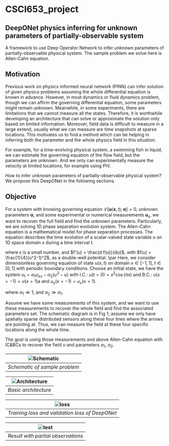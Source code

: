# CSCI653_project
## DeepONet physics inferring for unknown parameters of partially-observable system

A framework to use Deep Operator Network to infer unknown parameters of partially-observable physical system. 
The sample problem we solve here is Allen-Cahn equation.

##  Motivation

Previous work on physics informed neural network (PINN) can infer solution of given physics problems assuming the whole differential equation is known in advance. However, in most dynamics or fluid dynamics problem, though we can affirm the governing differential equation, some parameters might remain unknown. Meanwhile, in some experiments, there are limitations that we cannot measure all the states. Therefore, it is worthwhile developing an architecture that can solve or approximate the solution only based on limited information. Moreover, field data is difficult to measure in a large extend, usually what we can measure are time snapshots at sparse locations. This motivates us to find a method which can be helping in inferring both the parameter and the whole physics field in this situation. 

For example, for a time-evolving physical system, a swimming fish in liquid, we can estimate the governing equation of the flow field, but the parameters are unknown. And we only can experimentally measure the velocity at limited locations, for example using PIV. 

How to infer unknown parameters of partially-observable physical system? We propose this DeepONet in the following sections.

## Objective

For a system with knowing governing equation $\mathcal{L}[\mathbf{u}(\mathbf{x},t);\boldsymbol{\alpha}] = 0$, unknown parameters $\boldsymbol{\alpha}$, and some experimental or numerical measurements $\mathbf{u}_s$, we want to recover the full field and find the unknown parameters. Particularly, we are solving 1D phase separation evolution system. The Allen–Cahn equation is a mathematical model for phase separation processes. The equation describes the time evolution of a scalar-valued state variable u on 1D space domain $x$ during a time interval $t$.

where $\epsilon$ is a small number, and $f'(u) = \frac{d f(u)}{du}$, with $f(u) = \frac{1}{4}(u^2-1)^2$, as a double-well potential. \par
Here, we consider dimensionless governing equation of state $u(x,t)$ on domain $x\in[-1,1],\; t\in[0,1]$ with periodic boundary conditions. Choose an initial state, we have the system $u_t = \alpha_1 u_{xx} - \alpha_2 (u^3 -  u)$ with I.C.: $u(t=0) = x^2 \cos(\pi x)$ and B.C.: $u(x=-1) = u(x=1)$a and $u_x(x=-1) = u_x(x=1)$.

where $\alpha_1\ll 1$, and $\alpha_2 \gg \alpha_1$. 

Assume we have some measurements of this system, and we want to use these measurements to recover the whole field and find the associated parameters set. The schematic diagram is in Fig 1; assume we only have spatially sparse distributed sensors along these four lines where the arrows are pointing at. Thus, we can measure the field at these four specific locations along the whole time. 

The goal is using those measurements and above Allen-Cahn equation with IC\&BCs to recover the field $u$ and parameters $\alpha_1$, $\alpha_2$.


| ![Schematic](https://github.com/chenchenhuang/DeepONet_physics_inferring/blob/main/figures/sample_problem_v2.png) | 
|:--:| 
| *Schematic of sample problem* |



| ![Architecture](https://github.com/chenchenhuang/DeepONet_physics_inferring/blob/main/figures/NN_diagram.png) | 
|:--:| 
| *Basic architecture* |



| ![loss](https://github.com/chenchenhuang/DeepONet_physics_inferring/blob/main/figures/loss.png) | 
|:--:| 
| *Training loss and validation loss of DeepONet* |

| ![test](https://github.com/chenchenhuang/DeepONet_physics_inferring/blob/main/figures/partial_ob.png) | 
|:--:| 
| *Result with partial observations* |



